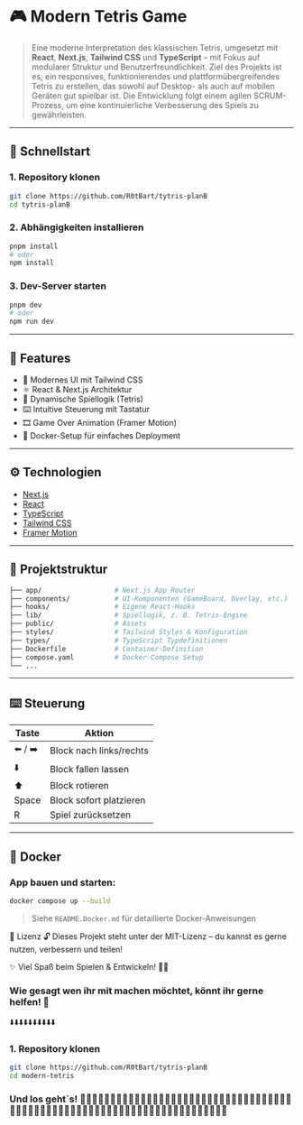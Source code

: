 # 🎮 Modern Tetris Game

> Eine moderne Interpretation des klassischen Tetris, umgesetzt mit **React**, **Next.js**, **Tailwind CSS** und **TypeScript** – mit Fokus auf modularer Struktur und Benutzerfreundlichkeit. Ziel des Projekts ist es, ein responsives, funktionierendes und plattformübergreifendes Tetris zu erstellen, das sowohl auf Desktop- als auch auf mobilen Geräten gut spielbar ist. Die Entwicklung folgt einem agilen SCRUM-Prozess, um eine kontinuierliche Verbesserung des Spiels zu gewährleisten.

---

## 🚀 Schnellstart

### 1. Repository klonen

```bash
git clone https://github.com/R0tBart/tytris-planB
cd tytris-planB
```

### 2. Abhängigkeiten installieren

```bash
pnpm install
# oder
npm install
```

### 3. Dev-Server starten

```bash
pnpm dev
# oder
npm run dev
```

---

## 🧩 Features

- 🎨 Modernes UI mit Tailwind CSS
- ⚛️ React & Next.js Architektur
- 🧱 Dynamische Spiellogik (Tetris)
- ⌨️ Intuitive Steuerung mit Tastatur
- 🎞️ Game Over Animation (Framer Motion)
- 🐳 Docker-Setup für einfaches Deployment

---

## ⚙️ Technologien

- [Next.js](https://nextjs.org/)
- [React](https://reactjs.org/)
- [TypeScript](https://www.typescriptlang.org/)
- [Tailwind CSS](https://tailwindcss.com/)
- [Framer Motion](https://www.framer.com/motion/)

---

## 📁 Projektstruktur

```bash
├── app/                  # Next.js App Router
├── components/           # UI-Komponenten (GameBoard, Overlay, etc.)
├── hooks/                # Eigene React-Hooks
├── lib/                  # Spiellogik, z. B. Tetris-Engine
├── public/               # Assets
├── styles/               # Tailwind Styles & Konfiguration
├── types/                # TypeScript Typdefinitionen
├── Dockerfile            # Container-Definition
├── compose.yaml          # Docker-Compose Setup
└── ...
```

---

## ⌨️ Steuerung

| Taste           | Aktion                  |
|----------------|--------------------------|
| ⬅️ / ➡️        | Block nach links/rechts  |
| ⬇️              | Block fallen lassen      |
| ⬆️              | Block rotieren           |
| Space           | Block sofort platzieren  |
| R               | Spiel zurücksetzen       |

---

## 🐳 Docker

### App bauen und starten:

```bash
docker compose up --build
```

> Siehe `README.Docker.md` für detaillierte Docker-Anweisungen



📜 Lizenz
🔓 Dieses Projekt steht unter der MIT-Lizenz – du kannst es gerne nutzen, verbessern und teilen!

✨ Viel Spaß beim Spielen & Entwickeln! 🚀👾

### Wie gesagt wen ihr mit machen möchtet, könnt ihr gerne helfen! 🤖
⬇️⬇️⬇️⬇️⬇️⬇️⬇️⬇️⬇️⬇️

### 1. Repository klonen

```bash
git clone https://github.com/R0tBart/tytris-planB
cd modern-tetris
```
### Und los geht`s! 🚀🚀🚀🚀🚀🚀🚀🚀🚀🚀🚀🚀🚀🚀🚀🚀🚀🚀🚀🚀🚀🚀🚀🚀🚀🚀🚀🚀🚀🚀🚀🚀🚀🚀🚀🚀🚀🚀🚀🚀🚀🚀🚀🚀🚀🚀🚀🚀🚀🚀🚀🚀🚀🚀🚀🚀🚀🚀🚀🚀🚀🚀🚀🚀🚀🚀🚀🚀🚀🚀🚀
